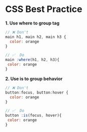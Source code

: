 # CSS Best Practice

**1. Use where to group tag**
```javascript
// ❌ Don't 
main h1, main h2, main h3 {
  color: orange 
}

// ✅  Do 
main :where(h1, h2, h3){
 color: orange
}
```

**2. Use is to group behavior**
```javascript
// ❌ Don't 
button:focus, button:hover {
  color: orange 
}

// ✅  Do 
button :is(focus, hover){
 color: orange
}
```
